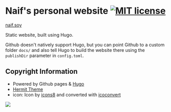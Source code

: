 # Naif's personal website [![MIT license](https://img.shields.io/badge/license-MIT-lightgrey.svg)](https://raw.githubusercontent.com/qirh/naif/master/LICENSE)

[naif.soy](https://naif.soy)

Static website, built using Hugo.

Github doesn't natively support Hugo, but you can point Github to a custom folder `docs/` and also tell Hugo to build the website there using the `publishDir` parameter in `config.toml`.

## Copyright Information
  * Powered by Github pages & [Hugo](https://github.com/gohugoio/hugo)
  * [Hermit Theme ](https://themes.gohugo.io/hermit/)
  * icon: Icon by [icons8](https://icons8.com) and converted with [icoconvert](https://icoconvert.com)



<img src="https://pics.me.me/he-must-be-spanish-soy-milk-milk-il-41060910.png"/>
